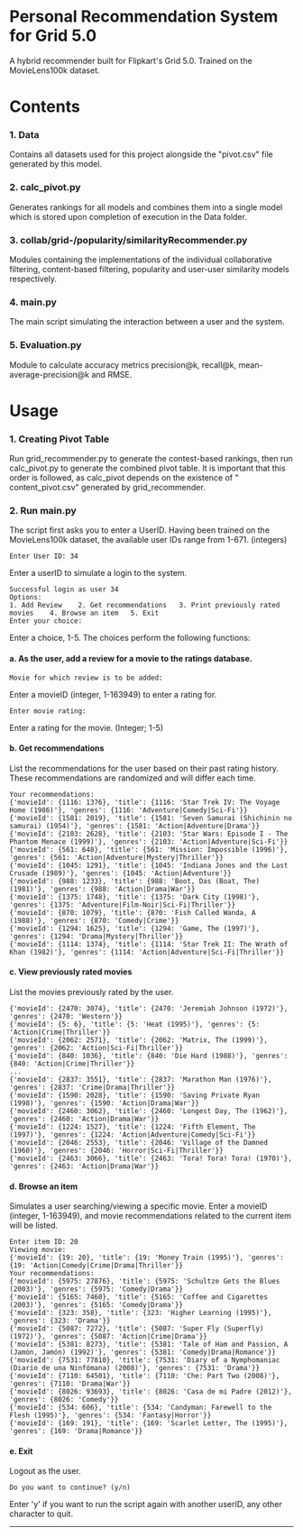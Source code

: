 # Personal Recommendation System for Grid 5.0
A hybrid recommender built for Flipkart's Grid 5.0. 
Trained on the MovieLens100k dataset.

# Contents
### 1. Data
Contains all datasets used for this project alongside the "pivot.csv" file generated by this model.
### 2. calc_pivot.py
Generates rankings for all models and combines them into a single model which is stored upon completion of execution in the Data folder.
### 3. collab/grid-/popularity/similarityRecommender.py
Modules containing the implementations of the individual collaborative filtering, content-based filtering, popularity and user-user similarity models respectively.
### 4. main.py
The main script simulating the interaction between a user and the system. 
### 5. Evaluation.py
Module to calculate accuracy metrics precision@k, recall@k, mean-average-precision@k and RMSE.

# Usage
### 1. Creating Pivot Table
Run grid_recommender.py to generate the contest-based rankings, then run calc_pivot.py to generate the combined pivot table. It is important that this order is followed, as calc_pivot depends on the existence of "
content_pivot.csv" generated by grid_recommender.
### 2. Run main.py
The script first asks you to enter a UserID. Having been trained on the MovieLens100k dataset, the available user IDs range from 1-671. (integers)
```
Enter User ID: 34
```
Enter a userID to simulate a login to the system.
```
Successful login as user 34
Options:
1. Add Review    2. Get recommendations   3. Print previously rated movies    4. Browse an item   5. Exit
Enter your choice: 
```
Enter a choice, 1-5.
The choices perform the following functions:

#### a. As the user, add a review for a movie to the ratings database.
```
Movie for which review is to be added:
```
Enter a movieID (integer, 1-163949) to enter a rating for.
```
Enter movie rating:
```
Enter a rating for the movie. (Integer; 1-5)

#### b. Get recommendations 
List the recommendations for the user based on their past rating history. These recommendations are randomized and will differ each time.
```
Your recommendations:
{'movieId': {1116: 1376}, 'title': {1116: 'Star Trek IV: The Voyage Home (1986)'}, 'genres': {1116: 'Adventure|Comedy|Sci-Fi'}}
{'movieId': {1581: 2019}, 'title': {1581: 'Seven Samurai (Shichinin no samurai) (1954)'}, 'genres': {1581: 'Action|Adventure|Drama'}}
{'movieId': {2103: 2628}, 'title': {2103: 'Star Wars: Episode I - The Phantom Menace (1999)'}, 'genres': {2103: 'Action|Adventure|Sci-Fi'}}
{'movieId': {561: 648}, 'title': {561: 'Mission: Impossible (1996)'}, 'genres': {561: 'Action|Adventure|Mystery|Thriller'}}
{'movieId': {1045: 1291}, 'title': {1045: 'Indiana Jones and the Last Crusade (1989)'}, 'genres': {1045: 'Action|Adventure'}}
{'movieId': {988: 1233}, 'title': {988: 'Boot, Das (Boat, The) (1981)'}, 'genres': {988: 'Action|Drama|War'}}
{'movieId': {1375: 1748}, 'title': {1375: 'Dark City (1998)'}, 'genres': {1375: 'Adventure|Film-Noir|Sci-Fi|Thriller'}}
{'movieId': {870: 1079}, 'title': {870: 'Fish Called Wanda, A (1988)'}, 'genres': {870: 'Comedy|Crime'}}
{'movieId': {1294: 1625}, 'title': {1294: 'Game, The (1997)'}, 'genres': {1294: 'Drama|Mystery|Thriller'}}
{'movieId': {1114: 1374}, 'title': {1114: 'Star Trek II: The Wrath of Khan (1982)'}, 'genres': {1114: 'Action|Adventure|Sci-Fi|Thriller'}}
```

#### c. View previously rated movies
List the movies previously rated by the user.
```
{'movieId': {2470: 3074}, 'title': {2470: 'Jeremiah Johnson (1972)'}, 'genres': {2470: 'Western'}}
{'movieId': {5: 6}, 'title': {5: 'Heat (1995)'}, 'genres': {5: 'Action|Crime|Thriller'}}
{'movieId': {2062: 2571}, 'title': {2062: 'Matrix, The (1999)'}, 'genres': {2062: 'Action|Sci-Fi|Thriller'}}
{'movieId': {840: 1036}, 'title': {840: 'Die Hard (1988)'}, 'genres': {840: 'Action|Crime|Thriller'}}
...
{'movieId': {2837: 3551}, 'title': {2837: 'Marathon Man (1976)'}, 'genres': {2837: 'Crime|Drama|Thriller'}}
{'movieId': {1590: 2028}, 'title': {1590: 'Saving Private Ryan (1998)'}, 'genres': {1590: 'Action|Drama|War'}}
{'movieId': {2460: 3062}, 'title': {2460: 'Longest Day, The (1962)'}, 'genres': {2460: 'Action|Drama|War'}}
{'movieId': {1224: 1527}, 'title': {1224: 'Fifth Element, The (1997)'}, 'genres': {1224: 'Action|Adventure|Comedy|Sci-Fi'}}
{'movieId': {2046: 2553}, 'title': {2046: 'Village of the Damned (1960)'}, 'genres': {2046: 'Horror|Sci-Fi|Thriller'}}
{'movieId': {2463: 3066}, 'title': {2463: 'Tora! Tora! Tora! (1970)'}, 'genres': {2463: 'Action|Drama|War'}}
```

#### d. Browse an item
Simulates a user searching/viewing a specific movie. Enter a movieID (integer, 1-163949), and movie recommendations related to the current item will be listed.
```
Enter item ID: 20
Viewing movie:
{'movieId': {19: 20}, 'title': {19: 'Money Train (1995)'}, 'genres': {19: 'Action|Comedy|Crime|Drama|Thriller'}}
Your recommendations:
{'movieId': {5975: 27876}, 'title': {5975: 'Schultze Gets the Blues (2003)'}, 'genres': {5975: 'Comedy|Drama'}}
{'movieId': {5165: 7460}, 'title': {5165: 'Coffee and Cigarettes (2003)'}, 'genres': {5165: 'Comedy|Drama'}}
{'movieId': {323: 358}, 'title': {323: 'Higher Learning (1995)'}, 'genres': {323: 'Drama'}}
{'movieId': {5087: 7272}, 'title': {5087: 'Super Fly (Superfly) (1972)'}, 'genres': {5087: 'Action|Crime|Drama'}}
{'movieId': {5381: 8273}, 'title': {5381: 'Tale of Ham and Passion, A (Jamón, Jamón) (1992)'}, 'genres': {5381: 'Comedy|Drama|Romance'}}
{'movieId': {7531: 77810}, 'title': {7531: 'Diary of a Nymphomaniac (Diario de una Ninfómana) (2008)'}, 'genres': {7531: 'Drama'}}
{'movieId': {7110: 64501}, 'title': {7110: 'Che: Part Two (2008)'}, 'genres': {7110: 'Drama|War'}}
{'movieId': {8026: 93693}, 'title': {8026: 'Casa de mi Padre (2012)'}, 'genres': {8026: 'Comedy'}}
{'movieId': {534: 606}, 'title': {534: 'Candyman: Farewell to the Flesh (1995)'}, 'genres': {534: 'Fantasy|Horror'}}
{'movieId': {169: 191}, 'title': {169: 'Scarlet Letter, The (1995)'}, 'genres': {169: 'Drama|Romance'}}
```

#### e. Exit
Logout as the user. 

```
Do you want to continue? (y/n)
```
Enter 'y' if you want to run the script again with another userID, any other character to quit.
***
